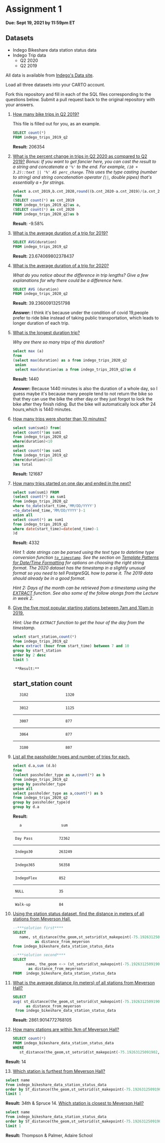 # Assignment 1

**Due: Sept 19, 2021 by 11:59pm ET**

## Datasets

* Indego Bikeshare data station status data
* Indego Trip data
  - Q2 2020
  - Q2 2019

All data is available from [Indego's Data site](https://www.rideindego.com/about/data/).

Load all three datasets into your CARTO account.

Fork this repository and fill in each of the SQL files corresponding to the questions below. Submit a pull request back to the original repository with your answers.

1. [How many bike trips in Q2 2019?](query01.sql)

    This file is filled out for you, as an example.

    ```SQL
    SELECT count(*)
    FROM indego_trips_2019_q2
    ```

    **Result:** 206354

2. [What is the percent change in trips in Q2 2020 as compared to Q2 2019?](query02.sql)
    _Bonus: If you want to get fancier here, you can cast the result to a string and concatenate a `'%'` to the end. For example, `(10 + 3.2)::text || '%' AS perc_change`. This uses the type casting (number to string) and string concatenation operator (`||`, double pipes) that's essentially a `+` for strings._

    ```sql
    select a.cnt_2019,b.cnt_2020,round((b.cnt_2020-a.cnt_2019)/(a.cnt_2019*1.0)*100,2)||'%'as compare
    from
    (SELECT count(*) as cnt_2019
    FROM indego_trips_2019_q2)as a,
    (SELECT count(*) as cnt_2020
    FROM indego_trips_2020_q2)as b
    ```
    **Result:** -9.58%

3. [What is the average duration of a trip for 2019?](query03.sql)

    ```sql
    SELECT AVG(duration)
    FROM indego_trips_2019_q2
    ```

    **Result:** 23.674069802378437



4. [What is the average duration of a trip for 2020?](query04.sql)

    _What do you notice about the difference in trip lengths? Give a few explanations for why there could be a difference here._

    ```sql
    SELECT AVG (duration)
    FROM indego_trips_2020_q2
    ```

    **Result:** 39.23600913251798

    **Answer:**
    I think it's because under the condition of covid 19,people prefer to ride bike instead of taking public transportation,
    which leads to longer duration of each trip.

5. [What is the longest duration trip?](query05.sql)

    _Why are there so many trips of this duration?_

    ```sql
    select max (a)
    from
    (select max(duration) as a from indego_trips_2020_q2
     union
     select max(duration)as a from indego_trips_2019_q2)as d
    ```
    **Result:** 1440

    **Answer:**
    Because 1440 minutes is also the duration of a whole day, so I guess maybe it's because many people tend to not return the bike so that they can use the bike the other day.or they just forgot to lock the bike after they finish riding. But the bike will automatically lock after 24 hours,which is 1440 minutes.

6. [How many trips were shorter than 10 minutes?](query06.sql)

    ```sql
    select sum(sum1) from(
    select count(*)as sum1
    from indego_trips_2020_q2
    where(duration)<10
    union
    select count(*)as sum1
    from indego_trips_2019_q2
    where(duration)<10
    )as total
    ```

    **Result:**  121687

7. [How many trips started on one day and ended in the next?](query07.sql)


    ```sql
    select sum(sum1) FROM
    (select count(*) as sum1
    from indego_trips_2020_q2
    where to_date(start_time,'MM/DD/YYYY')
    =to_date(end_time,'MM/DD/YYYY')-1
    union all
    select count(*) as sum1
    from indego_trips_2019_q2
    where date(start_time)=date(end_time)-1
    )d
    ```

    **Result:**  4332

    _Hint 1: date strings can be parsed using the text type to datetime type conversion function [`to_timestamp`](https://www.postgresql.org/docs/12/functions-formatting.html). See the section on [Template Patterns for Date/Time Formatting](https://www.postgresql.org/docs/12/functions-formatting.html#FUNCTIONS-FORMATTING-DATETIME-TABLE) for options on choosing the right string format. The 2020 dataset has the timestamp in a slightly unusual format so you need to tell PostgreSQL how to parse it. The 2019 data should already be in a good format._

    _Hint 2: Days of the month can be retrieved from a timestamp using the [EXTRACT](https://www.postgresql.org/docs/12/functions-datetime.html#FUNCTIONS-DATETIME-EXTRACT) function. See also some of the follow alongs from the Lecture in week 2._

8. [Give the five most popular starting stations between 7am and 10am in 2019.](query08.sql)

    _Hint: Use the `EXTRACT` function to get the hour of the day from the timestamp._

    ```sql
    select start_station,count(*)
    from indego_trips_2019_q2
    where extract (hour from start_time) between 7 and 10
    group by start_station
    order by 2 desc
    limit 5
    ```

        **Result:**

      start_station           count
      -----------------------------------
          3102                 1320
      -----------------------------------
          3012                 1125
      -----------------------------------
          3007                 877
      -----------------------------------
          3064                 877
      -----------------------------------
          3100                 807


9. [List all the passholder types and number of trips for each.](query09.sql)

    ```sql
    select d.a,sum (d.b)
    from
    (select passholder_type as a,count(*) as b
    from indego_trips_2019_q2
    group by passholder_type
    union all
    select passholder_type as a,count(*) as b
    from indego_trips_2020_q2
    group by passholder_type)d
    group by d.a
    ```

      **Result:** 

          a                  sum
    -----------------------------------
        Day Pass            72362
    -----------------------------------
        Indego30            263249
    -----------------------------------
        Indego365           56358
    -----------------------------------
        IndegoFlex          852
    -----------------------------------
        NULL                35
    -----------------------------------
        Walk-up             84


10. [Using the station status dataset, find the distance in meters of all stations from Meyerson Hall.](query10.sql)
    ```sql
    --***solution first****
    SELECT
       name, st_distance(the_geom,st_setsrid(st_makepoint(-75.19263125091902,39.95238429917612),4326),FALSE)||m
              as distance_from_meyerson
    from indego_bikeshare_data_station_status_data

    --***solution second****
    SELECT
          name, the_geom <-> (st_setsrid(st_makepoint(-75.19263125091902,39.95238429917612),4326),FALSE)
           as distance_from_meyerson
    FROM  indego_bikeshare_data_station_status_data
     ```

11. [What is the average distance (in meters) of all stations from Meyerson Hall?](query11.sql)
    ```sql
    SELECT
    avg( st_distance(the_geom,st_setsrid(st_makepoint(-75.19263125091902,39.95238429917612),4326),FALSE))
          as distance_from_meyerson
     from indego_bikeshare_data_station_status_data
     ```
      **Result:**  2861.9014772768105

12. [How many stations are within 1km of Meyerson Hall?](query12.sql)
    ```sql
    SELECT count(*)
    FROM indego_bikeshare_data_station_status_data   
    WHERE
       st_distance(the_geom,st_setsrid(st_makepoint(-75.19263125091902,39.95238429917612),4326),FALSE) <1000
     ```
**Result:** 14

13. [Which station is furthest from Meyerson Hall?](query13.sql)

   ```sql
   select name
   from indego_bikeshare_data_station_status_data
   order by ST_distance(the_geom,st_setsrid(st_makepoint(-75.19263125091902,39.95238429917612),4326))asc
   limit 1
   ```
**Result:** 34th & Spruce
14. [Which station is closest to Meyerson Hall?](query14.sql)

   ```sql
   select name
   from indego_bikeshare_data_station_status_data
   order by ST_distance(the_geom,st_setsrid(st_makepoint(-75.19263125091902,39.95238429917612),4326))desc
   limit 1
   ```
**Result:**   Thompson & Palmer, Adaire School

